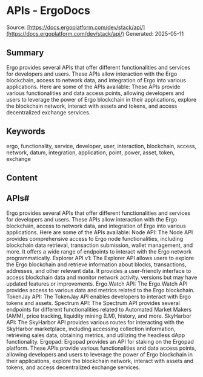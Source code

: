 # APIs - ErgoDocs
Source: [https://docs.ergoplatform.com/dev/stack/api/](https://docs.ergoplatform.com/dev/stack/api/)
Generated: 2025-05-11

## Summary
Ergo provides several APIs that offer different functionalities and services for developers and users. These APIs allow interaction with the Ergo blockchain, access to network data, and integration of Ergo into various applications. Here are some of the APIs available: These APIs provide various functionalities and data access points, allowing developers and users to leverage the power of Ergo blockchain in their applications, explore the blockchain network, interact with assets and tokens, and access decentralized exchange services.

## Keywords
ergo, functionality, service, developer, user, interaction, blockchain, access, network, datum, integration, application, point, power, asset, token, exchange

## Content
## APIs#
Ergo provides several APIs that offer different functionalities and services for developers and users. These APIs allow interaction with the Ergo blockchain, access to network data, and integration of Ergo into various applications.
Here are some of the APIs available:
Node API: The Node API provides comprehensive access to Ergo node functionalities, including blockchain data retrieval, transaction submission, wallet management, and more. It offers a wide range of endpoints to interact with the Ergo network programmatically.
Explorer API v1: The Explorer API allows users to explore the Ergo blockchain and retrieve information about blocks, transactions, addresses, and other relevant data. It provides a user-friendly interface to access blockchain data and monitor network activity.
versions but may have updated features or improvements.
Ergo.Watch API: The Ergo.Watch API provides access to various data and metrics related to the Ergo blockchain.
TokenJay API: The TokenJay API enables developers to interact with Ergo tokens and assets.
Spectrum API: The Spectrum API provides several endpoints for different functionalities related to Automated Market Makers (AMM), price tracking, liquidity mining (LM), history, and more.
SkyHarbor API: The SkyHarbor API provides various routes for interacting with the SkyHarbor marketplace, including accessing collection information, retrieving sales data, obtaining metrics, and utilizing the headless dApp functionality. 
Ergopad: Ergopad provides an API for staking on the Ergopad platform.
These APIs provide various functionalities and data access points, allowing developers and users to leverage the power of Ergo blockchain in their applications, explore the blockchain network, interact with assets and tokens, and access decentralized exchange services.
